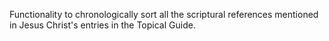 Functionality to chronologically sort all the scriptural references mentioned in Jesus Christ's entries in the Topical Guide.
